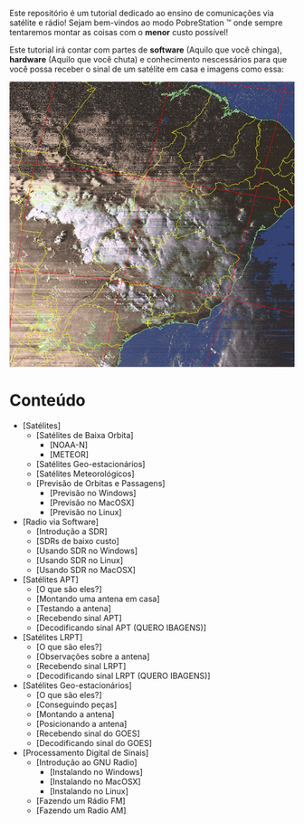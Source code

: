 
Este repositório é um tutorial dedicado ao ensino de comunicações via satélite e rádio! Sejam bem-vindos ao modo PobreStation :tm: onde sempre tentaremos montar as coisas com o **menor** custo possível!

Este tutorial irá contar com partes de **software** (Aquilo que você chinga), **hardware** (Aquilo que você chuta) e conhecimento nescessários para que você possa receber o sinal de um satélite em casa e imagens como essa:

![NOAA 19](/assets/posts/home/noaa.jpg)


Conteúdo
========

* [Satélites]
  * [Satélites de Baixa Orbita]
    * [NOAA-N]
    * [METEOR]
  * [Satélites Geo-estacionários]
  * [Satélites Meteorológicos]
  * [Previsão de Orbitas e Passagens]
    * [Previsão no Windows]
    * [Previsão no MacOSX]
    * [Previsão no Linux]
* [Radio via Software]
  * [Introdução a SDR]
  * [SDRs de baixo custo]
  * [Usando SDR no Windows]
  * [Usando SDR no Linux]
  * [Usando SDR no MacOSX]
* [Satélites APT]
  * [O que são eles?]
  * [Montando uma antena em casa]
  * [Testando a antena]
  * [Recebendo sinal APT]
  * [Decodificando sinal APT (QUERO IBAGENS)]
* [Satélites LRPT]
  * [O que são eles?]
  * [Observações sobre a antena]
  * [Recebendo sinal LRPT]
  * [Decodificando sinal LRPT (QUERO IBAGENS)]
* [Satélites Geo-estacionários]
  * [O que são eles?]
  * [Conseguindo peças]
  * [Montando a antena]
  * [Posicionando a antena]
  * [Recebendo sinal do GOES]
  * [Decodificando sinal do GOES]
* [Processamento Digital de Sinais]
  * [Introdução ao GNU Radio]
    * [Instalando no Windows]
    * [Instalando no MacOSX]
    * [Instalando no Linux]
  * [Fazendo um Rádio FM]
  * [Fazendo um Radio AM]
